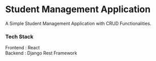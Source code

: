 # Student Management Application

A Simple Student Management Application with CRUD Functionalities.

### Tech Stack
Frontend : React <br/>
Backend : Django Rest Framework
